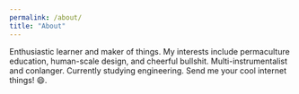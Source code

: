 ```yaml
---
permalink: /about/
title: "About"
---
```


Enthusiastic learner and maker of things. My interests include permaculture education, human-scale design, and cheerful bullshit. Multi-instrumentalist and conlanger. Currently studying engineering. Send me your cool internet things! :smile:.


